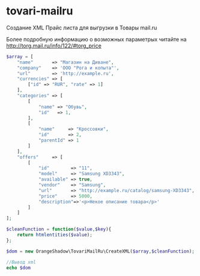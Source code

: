 # tovari-mailru
Создание XML Прайс листа для выгрузки в Товары mail.ru

Более подробную информацию о возможных параметрых читайте на http://torg.mail.ru/info/122/#torg_price
```php
$array = [
    "name"       => "Магазин на Диване",
    "company"    => 'ООО "Рога и копыта"',
    "url"        => 'http://example.ru',
    "currencies" => [
        ["id" => "RUR", "rate" => 1]
    ],
    "categories" => [
        [
            "name" => "Обувь",
            "id"   => 1,
        ],
        [
            "name"     => "Кроссовки",
            "id"       => 2,
            "parentId" => 1
        ]
    ],
    "offers"     => [
        [
            "id"        => "11",
            "model"     => "Samsung XD3343",
            "available" => true,
            "vendor"    => "Samsung",
            "url"       => "http://example.ru/catalog/samsung-XD3343",
            "price"     => 5000,
            "description"=>'<p>Некое описание товара</p>'
        ]
    ]
];

$cleanFunction = function($value,$key){
    return htmlentities($value);
};

$dom = new OrangeShadow\TovariMailRu\CreateXML($array,$cleanFunction);

//Вывод xml
echo $dom
```

